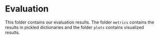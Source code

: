 # Evaluation
This folder contains our evaluation results. The folder `metrics` contains the results in pickled dictionaries and the folder `plots` contains visualized results.

